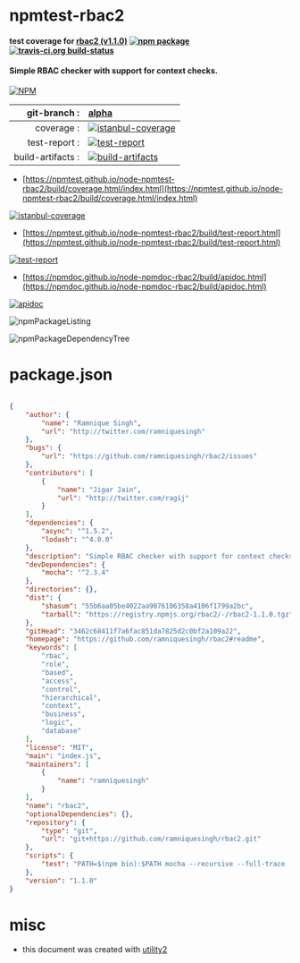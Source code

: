 # npmtest-rbac2

#### test coverage for  [rbac2 (v1.1.0)](https://github.com/ramniquesingh/rbac2#readme)  [![npm package](https://img.shields.io/npm/v/npmtest-rbac2.svg?style=flat-square)](https://www.npmjs.org/package/npmtest-rbac2) [![travis-ci.org build-status](https://api.travis-ci.org/npmtest/node-npmtest-rbac2.svg)](https://travis-ci.org/npmtest/node-npmtest-rbac2)

#### Simple RBAC checker with support for context checks.

[![NPM](https://nodei.co/npm/rbac2.png?downloads=true&downloadRank=true&stars=true)](https://www.npmjs.com/package/rbac2)

| git-branch : | [alpha](https://github.com/npmtest/node-npmtest-rbac2/tree/alpha)|
|--:|:--|
| coverage : | [![istanbul-coverage](https://npmtest.github.io/node-npmtest-rbac2/build/coverage.badge.svg)](https://npmtest.github.io/node-npmtest-rbac2/build/coverage.html/index.html)|
| test-report : | [![test-report](https://npmtest.github.io/node-npmtest-rbac2/build/test-report.badge.svg)](https://npmtest.github.io/node-npmtest-rbac2/build/test-report.html)|
| build-artifacts : | [![build-artifacts](https://npmtest.github.io/node-npmtest-rbac2/glyphicons_144_folder_open.png)](https://github.com/npmtest/node-npmtest-rbac2/tree/gh-pages/build)|

- [https://npmtest.github.io/node-npmtest-rbac2/build/coverage.html/index.html](https://npmtest.github.io/node-npmtest-rbac2/build/coverage.html/index.html)

[![istanbul-coverage](https://npmtest.github.io/node-npmtest-rbac2/build/screenCapture.buildCi.browser.%252Ftmp%252Fbuild%252Fcoverage.lib.html.png)](https://npmtest.github.io/node-npmtest-rbac2/build/coverage.html/index.html)

- [https://npmtest.github.io/node-npmtest-rbac2/build/test-report.html](https://npmtest.github.io/node-npmtest-rbac2/build/test-report.html)

[![test-report](https://npmtest.github.io/node-npmtest-rbac2/build/screenCapture.buildCi.browser.%252Ftmp%252Fbuild%252Ftest-report.html.png)](https://npmtest.github.io/node-npmtest-rbac2/build/test-report.html)

- [https://npmdoc.github.io/node-npmdoc-rbac2/build/apidoc.html](https://npmdoc.github.io/node-npmdoc-rbac2/build/apidoc.html)

[![apidoc](https://npmdoc.github.io/node-npmdoc-rbac2/build/screenCapture.buildCi.browser.%252Ftmp%252Fbuild%252Fapidoc.html.png)](https://npmdoc.github.io/node-npmdoc-rbac2/build/apidoc.html)

![npmPackageListing](https://npmtest.github.io/node-npmtest-rbac2/build/screenCapture.npmPackageListing.svg)

![npmPackageDependencyTree](https://npmtest.github.io/node-npmtest-rbac2/build/screenCapture.npmPackageDependencyTree.svg)



# package.json

```json

{
    "author": {
        "name": "Ramnique Singh",
        "url": "http://twitter.com/ramniquesingh"
    },
    "bugs": {
        "url": "https://github.com/ramniquesingh/rbac2/issues"
    },
    "contributors": [
        {
            "name": "Jigar Jain",
            "url": "http://twitter.com/ragij"
        }
    ],
    "dependencies": {
        "async": "^1.5.2",
        "lodash": "^4.0.0"
    },
    "description": "Simple RBAC checker with support for context checks.",
    "devDependencies": {
        "mocha": "^2.3.4"
    },
    "directories": {},
    "dist": {
        "shasum": "55b6aa05be4022aa9076106358a4106f1799a2bc",
        "tarball": "https://registry.npmjs.org/rbac2/-/rbac2-1.1.0.tgz"
    },
    "gitHead": "3462c68411f7a6fac851da7825d2c0bf2a109a22",
    "homepage": "https://github.com/ramniquesingh/rbac2#readme",
    "keywords": [
        "rbac",
        "role",
        "based",
        "access",
        "control",
        "hierarchical",
        "context",
        "business",
        "logic",
        "database"
    ],
    "license": "MIT",
    "main": "index.js",
    "maintainers": [
        {
            "name": "ramniquesingh"
        }
    ],
    "name": "rbac2",
    "optionalDependencies": {},
    "repository": {
        "type": "git",
        "url": "git+https://github.com/ramniquesingh/rbac2.git"
    },
    "scripts": {
        "test": "PATH=$(npm bin):$PATH mocha --recursive --full-trace --bail --check-leaks --reporter list tests"
    },
    "version": "1.1.0"
}
```



# misc
- this document was created with [utility2](https://github.com/kaizhu256/node-utility2)
